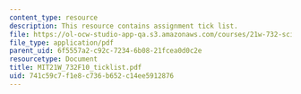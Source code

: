```yaml
---
content_type: resource
description: This resource contains assignment tick list.
file: https://ol-ocw-studio-app-qa.s3.amazonaws.com/courses/21w-732-science-writing-and-new-media-fall-2010/741c59c7f1e8c736b652c14ee5912876_MIT21W_732F10_ticklist.pdf
file_type: application/pdf
parent_uid: 6f5557a2-c92c-7234-6b08-21fcea0d0c2e
resourcetype: Document
title: MIT21W_732F10_ticklist.pdf
uid: 741c59c7-f1e8-c736-b652-c14ee5912876
---
```

